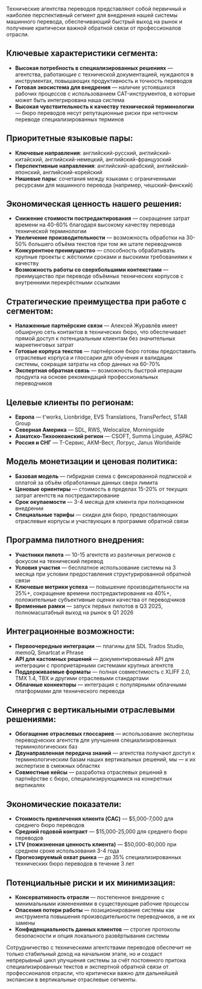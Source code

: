 Технические агентства переводов представляют собой первичный и наиболее перспективный сегмент для внедрения нашей системы машинного перевода, обеспечивающий быстрый выход на рынок и получение критически важной обратной связи от профессионалов отрасли.

## Ключевые характеристики сегмента:

- **Высокая потребность в специализированных решениях** — агентства, работающие с технической документацией, нуждаются в инструментах, повышающих продуктивность и точность переводов
- **Готовая экосистема для внедрения** — наличие устоявшихся рабочих процессов с использованием CAT-инструментов, в которые может быть интегрирована наша система
- **Высокая чувствительность к качеству технической терминологии** — бюро переводов несут репутационные риски при неточном переводе специализированных терминов

## Приоритетные языковые пары:

- **Ключевые направления**: английский-русский, английский-китайский, английский-немецкий, английский-французский
- **Перспективные направления**: английский-арабский, английский-японский, английский-корейский
- **Нишевые пары**: сочетания между языками с ограниченными ресурсами для машинного перевода (например, чешский-финский)

## Экономическая ценность нашего решения:

- **Снижение стоимости постредактирования** — сокращение затрат времени на 40-60% благодаря высокому качеству перевода технической терминологии
- **Увеличение производительности** — возможность обработки на 30-50% большего объёма текстов при том же штате переводчиков
- **Конкурентное преимущество** — способность обрабатывать крупные проекты с жёсткими сроками и высокими требованиями к качеству
- **Возможность работы со сверхбольшими контекстами** — преимущество при переводе объёмных технических корпусов с внутренними перекрёстными ссылками

## Стратегические преимущества при работе с сегментом:

- **Налаженные партнёрские связи** — Алексей Журавлёв имеет обширную сеть контактов в технических бюро, что обеспечивает прямой доступ к потенциальным клиентам без значительных маркетинговых затрат
- **Готовые корпуса текстов** — партнёрские бюро готовы предоставить отраслевые корпуса и глоссарии для обучения и валидации системы, сокращая затраты на сбор данных на 60-70%
- **Экспертная обратная связь** — возможность быстрой итерации продукта на основе рекомендаций профессиональных переводчиков

## Целевые клиенты по регионам:

- **Европа** — t'works, Lionbridge, EVS Translations, TransPerfect, STAR Group
- **Северная Америка** — SDL, RWS, Welocalize, Morningside
- **Азиатско-Тихоокеанский регион** — CSOFT, Summa Linguae, ASPAC
- **Россия и СНГ** — Т-Сервис, АКМ-Вест, Логрус, Janus Worldwide

## Модель монетизации и ценовая политика:

- **Базовая модель** — гибридная схема с фиксированной подпиской и оплатой за объём обработанных данных сверх лимита
- **Ценовые ориентиры** — стоимость в пределах 15-20% от текущих затрат агентств на постредактирование
- **Срок окупаемости** — 3-4 месяца для клиента при полноценном внедрении
- **Специальные тарифы** — скидки для бюро, предоставляющих отраслевые корпусы и участвующих в программе обратной связи

## Программа пилотного внедрения:

- **Участники пилота** — 10-15 агентств из различных регионов с фокусом на технический перевод
- **Условия участия** — бесплатное использование системы на 3 месяца при условии предоставления структурированной обратной связи
- **Ключевые метрики успеха** — повышение производительности на 25%+, сокращение времени постредактирования на 40%+, положительные субъективные оценки качества от переводчиков
- **Временные рамки** — запуск первых пилотов в Q3 2025, полномасштабный выход на рынок в Q1 2026

## Интеграционные возможности:

- **Первоочередные интеграции** — плагины для SDL Trados Studio, memoQ, Smartcat и Phrase
- **API для кастомных решений** — документированный API для интеграции с проприетарными системами крупных агентств
- **Поддерживаемые форматы** — полная совместимость с XLIFF 2.0, TMX 1.4, TBX и другими отраслевыми стандартами
- **Облачные коннекторы** — интеграция с популярными облачными платформами для технического перевода

## Синергия с вертикальными отраслевыми решениями:

- **Обогащение отраслевых глоссариев** — использование экспертизы переводческих агентств для улучшения специализированных терминологических баз
- **Двунаправленная передача знаний** — агентства получают доступ к терминологическим базам наших вертикальных решений, мы — к их экспертизе в смежных областях
- **Совместные кейсы** — разработка отраслевых решений в партнёрстве с бюро, специализирующимися на конкретных вертикалях

## Экономические показатели:

- **Стоимость привлечения клиента (CAC)** — $5,000-7,000 для среднего бюро переводов
- **Средний годовой контракт** — $15,000-25,000 для среднего бюро переводов
- **LTV (пожизненная ценность клиента)** — $50,000-80,000 при среднем сроке использования 3-4 года
- **Прогнозируемый охват рынка** — до 35% специализированных технических бюро переводов в течение 3 лет

## Потенциальные риски и их минимизация:

- **Консервативность отрасли** — постепенное внедрение с минимальными изменениями в существующие рабочие процессы
- **Опасения потери работы** — позиционирование системы как инструмента повышения производительности переводчиков, а не их замены
- **Конфиденциальность данных клиентов** — строгие протоколы безопасности и опция локального развёртывания системы

Сотрудничество с техническими агентствами переводов обеспечит не только стабильный доход на начальном этапе, но и создаст непрерывный цикл улучшения системы за счёт постоянного притока специализированных текстов и экспертной обратной связи от профессионалов отрасли, что критически важно для дальнейшей экспансии в вертикальные отраслевые сегменты.